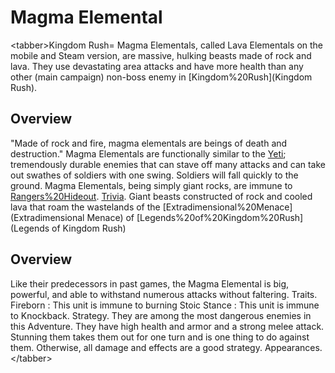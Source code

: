 # Magma Elemental

&lt;tabber&gt;Kingdom Rush=
Magma Elementals, called Lava Elementals on the mobile and Steam version, are massive, hulking beasts made of rock and lava. They use devastating area attacks and have more health than any other (main campaign) non-boss enemy in [Kingdom%20Rush](Kingdom Rush).
## Overview

"Made of rock and fire, magma elementals are beings of death and destruction."
Magma Elementals are functionally similar to the [Yeti](Yeti); tremendously durable enemies that can stave off many attacks and can take out swathes of soldiers with one swing. Soldiers will fall quickly to the ground.
Magma Elementals, being simply giant rocks, are immune to [Rangers%20Hideout](poison).
[Trivia](Trivia).
Giant beasts constructed of rock and cooled lava that roam the wastelands of the [Extradimensional%20Menace](Extradimensional Menace) of [Legends%20of%20Kingdom%20Rush](Legends of Kingdom Rush)
## Overview

Like their predecessors in past games, the Magma Elemental is big, powerful, and able to withstand numerous attacks without faltering.
Traits.
 Fireborn : This unit is immune to burning
 Stoic Stance : This unit is immune to Knockback.
Strategy.
They are among the most dangerous enemies in this Adventure. They have high health and armor and a strong melee attack. Stunning them takes them out for one turn and is one thing to do against them. Otherwise, all damage and effects are a good strategy.
Appearances.
&lt;/tabber&gt;